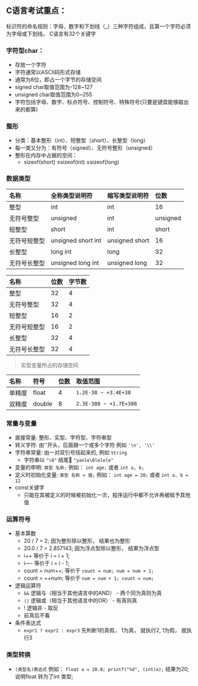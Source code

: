## C语言考试重点：

标识符的命名规则：字母、数字和下划线（_）三种字符组成，且第一个字符必须为字母或下划线。
C语言有32个关键字

### 字符型char：
- 存放一个字符
- 字符通常以ASCII码形式存储
- 通常为8位，即占一个字节的存储空间
- signed char取值范围为-128~127
- unsigned char取值范围为0~255
- 字符包括字母、数字、标点符号、控制符号、特殊符号(只要是键盘能够敲出来的都算)

### 整形
- 分类：基本整形（int）、短整型（short）、长整型（long）
- 每一类又分为：有符号（signed）、无符号整形（unsigned）
- 整形在内存中占据的空间： 
  - sizeof(short) ≤sizeof(int) ≤sizeof(long)
  
### 数据类型

名称 |	全称类型说明符 |	缩写类型说明符 |	位数
:- |:- |:- |:-
整型 |	int |	int |	16 
无符号整型|	unsigned| int	|unsigned|	16
短整型|	short |int	|short|	16
无符号短整型|	unsigned short int|	unsigned short|	16
长整型|	long int|	long|	32
无符号长整型|	unsigned long int	|unsigned long	|32

名称|	位数	|字节数
:- |:- |:- 
整型|	32|	4
无符号整型	|32|	4
短整型|	16|	2
无符号短整型	|16	|2
长整型	|32|	4
无符号长整型	|32|	4

> 实型变量所占的存储空间

名称|	符号|	位数|	取值范围
:- |:- |:- |:-
单精度|	float|	4|	`1.2E-38 ~ +3.4E+38`
双精度|	double|	8	| `2.3E-308 ~ +1.7E+308`

### 常量与变量
- 直接常量: 整形、实型、字符型、字符串型
- 转义字符: 由'\'开头，后面跟一个或多个字符 例如 `'\n', '\\'`
- 字符串常量: 由一对双引号括起来的, 例如 `String`
  - 字符串以 `"\0"` 结尾 `"yanle\0lelele"`
- 变量的申明: `类型 名称;` 例如： `int age;` 或者 `int a, b;`
- 定义时初始化变量: `类型 名称 = 值;` 例如： `int age = 20;` 或者 `int a, b = 12`
- const关键字
  - 只能在其被定义的时候被初始化一次，程序运行中都不允许再被赋予其他值

### 运算符号
- 基本算数
  - 20 / 7 = 2; 因为整形除以整形， 结果也为整形
  - 20.0 / 7 = 2.857143; 因为浮点型除以整形， 结果为浮点型
  - i++ 等价于 i = i + 1;
  - i—- 等价于 i = i - 1;
  - count = num++; 等价于 `count = num; num = num + 1;`
  - count = ++num; 等价于 `num = num + 1; count = num;`
- 逻辑运算符
  - `&&` 逻辑与（相当于其他语言中的AND） - 两个同为真则为真
  - `||` 逻辑或（相当于其他语言中的OR） - 有真则真
  - ! 逻辑非 - 取反
  - 前真后不看
- 条件表达式
  - `expr1 ? expr2 : expr3` 先判断1的真假， 1为真， 就执行2, 1为假， 就执行3

### 类型转换
- `(类型名)表达式` 例如： `float a = 20.0; printf("%d", (int)a);` 结果为20; 说明float 转为了int 类型;



